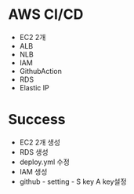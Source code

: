 # AWS CI/CD 
- EC2 2개
- ALB
- NLB
- IAM
- GithubAction
- RDS
- Elastic IP

# Success
- EC2 2개 생성 
- RDS 생성
- deploy.yml 수정
- IAM 생성
- github - setting - S key A key설정
